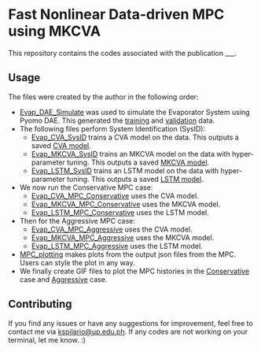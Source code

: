 # Fast Nonlinear Data-driven MPC using MKCVA

This repository contains the codes associated with the publication ___.

## Usage
The files were created by the author in the following order:
* [Evap_DAE_Simulate](https://github.com/kspilario/MKCVA_MPC/blob/main/Evap_DAE_Simulate.ipynb) was used to simulate the Evaporator System using Pyomo DAE. This generated the [training](https://github.com/kspilario/MKCVA_MPC/blob/main/evap_seed1.csv) and [validation](https://github.com/kspilario/MKCVA_MPC/blob/main/evap_seed3_valid.csv) data.
* The following files perform System Identification (SysID):
  * [Evap_CVA_SysID](https://github.com/kspilario/MKCVA_MPC/blob/main/Evap_CVA_SysID.ipynb) trains a CVA model on the data. This outputs a saved [CVA model](https://github.com/kspilario/MKCVA_MPC/blob/main/evap_cva_sys.pkl).
  * [Evap_MKCVA_SysID](https://github.com/kspilario/MKCVA_MPC/blob/main/Evap_MKCVA_SysID.ipynb) trains an MKCVA model on the data with hyper-parameter tuning. This outputs a saved [MKCVA model](https://github.com/kspilario/MKCVA_MPC/blob/main/evap_mkcva_sys3.pkl).
  * [Evap_LSTM_SysID](https://github.com/kspilario/MKCVA_MPC/blob/main/Evap_LSTM_SysID.ipynb) trains an LSTM model on the data with hyper-parameter tuning. This outputs a saved [LSTM model](https://github.com/kspilario/MKCVA_MPC/blob/main/evap_lstm.keras).
* We now run the Conservative MPC case:
  * [Evap_CVA_MPC_Conservative](https://github.com/kspilario/MKCVA_MPC/blob/main/Evap_CVA_MPC_Conservative.ipynb) uses the CVA model.
  * [Evap_MKCVA_MPC_Conservative](https://github.com/kspilario/MKCVA_MPC/blob/main/Evap_MKCVA_MPC_Conservative.ipynb) uses the MKCVA model.
  * [Evap_LSTM_MPC_Conservative](https://github.com/kspilario/MKCVA_MPC/blob/main/Evap_LSTM_MPC_Conservative.ipynb) uses the LSTM model.
* Then for the Aggressive MPC case:
  * [Evap_CVA_MPC_Aggressive](https://github.com/kspilario/MKCVA_MPC/blob/main/Evap_CVA_MPC_Aggressive.ipynb) uses the CVA model.
  * [Evap_MKCVA_MPC_Aggressive](https://github.com/kspilario/MKCVA_MPC/blob/main/Evap_MKCVA_MPC_Aggressive.ipynb) uses the MKCVA model.
  * [Evap_LSTM_MPC_Aggressive](https://github.com/kspilario/MKCVA_MPC/blob/main/Evap_LSTM_MPC_Aggressive.ipynb) uses the LSTM model.
* [MPC_plotting](https://github.com/kspilario/MKCVA_MPC/blob/main/MPC_plotting.ipynb) makes plots from the output json files from the MPC. Users can style the plot in any way.
* We finally create GIF files to plot the MPC histories in the [Conservative](https://github.com/kspilario/MKCVA_MPC/blob/main/fig_mpc_cons_gif.gif) case and [Aggressive](https://github.com/kspilario/MKCVA_MPC/blob/main/fig_mpc_aggre_gif.gif) case.

## Contributing
If you find any issues or have any suggestions for improvement, feel free to contact me via kspilario@up.edu.ph. If any codes are not working on your terminal, let me know. :)
